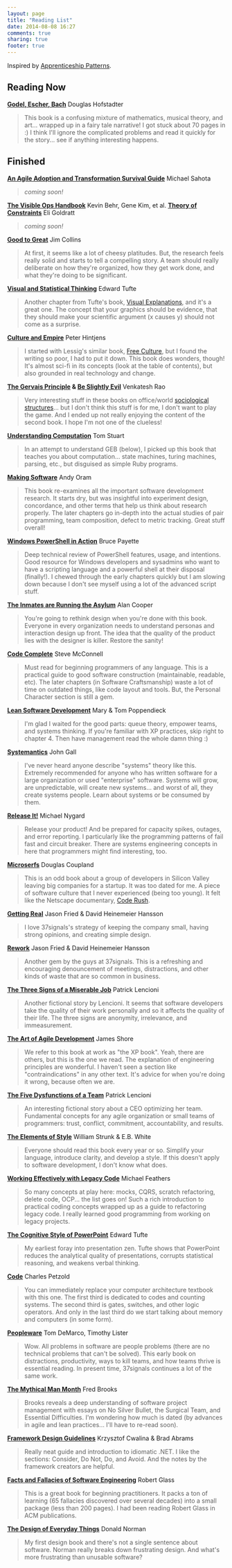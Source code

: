 ```yaml
---
layout: page
title: "Reading List"
date: 2014-08-08 16:27
comments: true
sharing: true
footer: true
---
```


Inspired by [Apprenticeship Patterns](http://www.amazon.com/dp/0596518382?tag=anthonymastre-20).

## Reading Now

**[Godel, Escher, Bach](http://www.amazon.com/dp/0465026567?tag=anthonymastre-20)** Douglas Hofstadter

> This book is a confusing mixture of mathematics, musical theory, and art... wrapped up in a fairy tale narrative! I got stuck about 70 pages in :) I think I'll ignore the complicated problems and read it quickly for the story... see if anything interesting happens.

## Finished

**[An Agile Adoption and Transformation Survival Guide](http://www.amazon.com/dp/1105735729?tag=anthonymastre-20)** Michael Sahota

> _coming soon!_

**[The Visible Ops Handbook](http://www.amazon.com/dp/0975568612?tag=anthonymastre-20)** Kevin Behr, Gene Kim, et al.
**[Theory of Constraints](http://www.amazon.com/dp/0884271668?tag=anthonymastre-20)** Eli Goldratt

> _coming soon!_

**[Good to Great](http://www.amazon.com/dp/0066620996?tag=anthonymastre-20)** Jim Collins

> At first, it seems like a lot of cheesy platitudes. But, the research feels really solid and starts to tell a compelling story. A team should really deliberate on how they're organized, how they get work done, and what they're doing to be significant.

**[Visual and Statistical Thinking](http://www.amazon.com/dp/0961392134?tag=anthonymastre-20)** Edward Tufte

> Another chapter from Tufte's book, [Visual Explanations](http://www.amazon.com/dp/0961392126?tag=anthonymastre-20), and it's a great one. The concept that your graphics should be evidence, that they should make your scientific argument (x causes y) should not come as a surprise.

**[Culture and Empire](http://www.amazon.com/dp/B00GF48Z4S?tag=anthonymastre-20)** Peter Hintjens

> I started with Lessig's similar book, [Free Culture](http://www.amazon.com/dp/0143034650?tag=anthonymastre-20), but I found the writing so poor, I had to put it down. This book does wonders, though! It's almost sci-fi in its concepts (look at the table of contents), but also grounded in real technology and change.

**[The Gervais Principle](http://www.amazon.com/dp/B00F9IV64W?tag=anthonymastre-20) & [Be Slightly Evil](http://www.amazon.com/dp/B00F8JTYH8?tag=anthonymastre-20)** Venkatesh Rao

> Very interesting stuff in these books on office/world [sociological structures](http://www.ribbonfarm.com/wp-content/uploads/2009/10/hughMcLeodCompanyHierarchy.jpg)... but I don't think this stuff is for me, I don't want to play the game. And I ended up not really enjoying the content of the second book. I hope I'm not one of the clueless!

**[Understanding Computation](http://www.amazon.com/dp/B00CT3C4IM?tag=anthonymastre-20)** Tom Stuart

> In an attempt to understand GEB (below), I picked up this book that teaches you about computation... state machines, turing machines, parsing, etc., but disguised as simple Ruby programs.

**[Making Software](http://www.amazon.com/dp/0596808321?tag=anthonymastre-20)** Andy Oram

> This book re-examines all the important software development research. It starts dry, but was insightful into experiment design, concordance, and other terms that help us think about research properly. The later chapters go in-depth into the actual studies of pair programming, team composition, defect to metric tracking. Great stuff overall!

**[Windows PowerShell in Action](http://www.amazon.com/dp/1932394907?tag=anthonymastre-20)** Bruce Payette

> Deep technical review of PowerShell features, usage, and intentions. Good resource for Windows developers and sysadmins who want to have a scripting language and a powerful shell at their disposal (finally!). I chewed through the early chapters quickly but I am slowing down because I don't see myself using a lot of the advanced script stuff.

**[The Inmates are Running the Asylum](http://www.amazon.com/dp/0672326140?tag=anthonymastre-20)** Alan Cooper

> You're going to rethink design when you're done with this book. Everyone in every organization needs to understand personas and interaction design up front. The idea that the quality of the product lies with the designer is killer. Restore the sanity!

**[Code Complete](http://www.amazon.com/dp/0735619670?tag=anthonymastre-20)** Steve McConnell

> Must read for beginning programmers of any language. This is a practical guide to good software construction (maintainable, readable, etc). The later chapters (in Software Craftsmanship) waste a lot of time on outdated things, like code layout and tools. But, the Personal Character section is still a gem.

**[Lean Software Development](http://www.amazon.com/dp/0321150783?tag=anthonymastre-20)** Mary & Tom Poppendieck

> I'm glad I waited for the good parts: queue theory, empower teams, and systems thinking. If you're familiar with XP practices, skip right to chapter 4. Then have management read the whole damn thing :)

**[Systemantics](http://www.amazon.com/dp/070450331X?tag=anthonymastre-20)** John Gall

> I've never heard anyone describe "systems" theory like this. Extremely recommended for anyone who has written software for a large organization or used "enterprise" software. Systems will grow, are unpredictable, will create new systems... and worst of all, they create systems people. Learn about systems or be consumed by them.

**[Release It!](http://www.amazon.com/dp/0978739213?tag=anthonymastre-20)** Michael Nygard

> Release your product! And be prepared for capacity spikes, outages, and error reporting. I particularly like the programming patterns of fail fast and circuit breaker. There are systems engineering concepts in here that programmers might find interesting, too.

**[Microserfs](http://www.amazon.com/dp/0061624268?tag=anthonymastre-20)** Douglas Coupland

> This is an odd book about a group of developers in Silicon Valley leaving big companies for a startup. It was too dated for me. A piece of software culture that I never experienced (being too young). It felt like the Netscape documentary, [Code Rush](http://www.youtube.com/watch?v=u404SLJj7ig).

**[Getting Real](http://www.amazon.com/dp/0578012812?tag=anthonymastre-20)** Jason Fried & David Heinemeier Hansson

> I love 37signals's strategy of keeping the company small, having strong opinions, and creating simple design.

**[Rework](http://www.amazon.com/dp/0307463745?tag=anthonymastre-20)** Jason Fried & David Heinemeier Hansson

> Another gem by the guys at 37signals. This is a refreshing and encouraging denouncement of meetings, distractions, and other kinds of waste that are so common in business.

**[The Three Signs of a Miserable Job](http://www.amazon.com/dp/0787995312?tag=anthonymastre-20)** Patrick Lencioni

> Another fictional story by Lencioni. It seems that software developers take the quality of their work personally and so it affects the quality of their life. The three signs are anonymity, irrelevance, and immeasurement.

**[The Art of Agile Development](http://www.amazon.com/dp/0596527675?tag=anthonymastre-20)** James Shore

> We refer to this book at work as "the XP book". Yeah, there are others, but this is the one we read. The explanation of engineering principles are wonderful. I haven't seen a section like "contraindications" in any other text. It's advice for when you're doing it wrong, because often we are.

**[The Five Dysfunctions of a Team](http://www.amazon.com/dp/0787960756?tag=anthonymastre-20)** Patrick Lencioni

> An interesting fictional story about a CEO optimizing her team. Fundamental concepts for any agile organization or small teams of programmers: trust, conflict, commitment, accountability, and results.

**[The Elements of Style](http://www.amazon.com/dp/0205313426?tag=anthonymastre-20)** William Strunk & E.B. White

> Everyone should read this book every year or so. Simplify your language, introduce clarity, and develop a style. If this doesn't apply to software development, I don't know what does. 

**[Working Effectively with Legacy Code](http://www.amazon.com/dp/0131177052?tag=anthonymastre-20)** Michael Feathers

> So many concepts at play here: mocks, CQRS, scratch refactoring, delete code, OCP... the list goes on! Such a rich introduction to practical coding concepts wrapped up as a guide to refactoring legacy code. I really learned good programming from working on legacy projects.

**[The Cognitive Style of PowerPoint](http://www.amazon.com/dp/0961392169?tag=anthonymastre-20)** Edward Tufte

> My earliest foray into presentation zen. Tufte shows that PowerPoint reduces the analytical quality of presentations, corrupts statistical reasoning, and weakens verbal thinking.

**[Code](http://www.amazon.com/dp/0735611319?tag=anthonymastre-20)** Charles Petzold

> You can immediately replace your computer architecture textbook with this one. The first third is dedicated to codes and counting systems. The second third is gates, switches, and other logic operators. And only in the last third do we start talking about memory and computers (in some form).

**[Peopleware](http://www.amazon.com/dp/0932633439?tag=anthonymastre-20)** Tom DeMarco, Timothy Lister

> Wow. All problems in software are people problems (there are no technical problems that can't be solved). This early book on distractions, productivity, ways to kill teams, and how teams thrive is essential reading. In present time, 37signals continues a lot of the same work.

**[The Mythical Man Month](http://www.amazon.com/dp/0201835959?tag=anthonymastre-20)** Fred Brooks

> Brooks reveals a deep understanding of software project management with essays on No Silver Bullet, the Surgical Team, and Essential Difficulties. I'm wondering how much is dated (by advances in agile and lean practices... I'll have to re-read soon).

**[Framework Design Guidelines](http://www.amazon.com/dp/0321246756?tag=anthonymastre-20)** Krzysztof Cwalina & Brad Abrams

> Really neat guide and introduction to idiomatic .NET. I like the sections: Consider, Do Not, Do, and Avoid. And the notes by the framework creators are helpful.

**[Facts and Fallacies of Software Engineering](http://www.amazon.com/dp/0321117425?tag=anthonymastre-20)** Robert Glass

> This is a great book for beginning practitioners. It packs a ton of learning (65 fallacies discovered over several decades) into a small package (less than 200 pages). I had been reading Robert Glass in ACM publications.

**[The Design of Everyday Things](http://www.amazon.com/dp/0465067107?tag=anthonymastre-20)** Donald Norman

> My first design book and there's not a single sentence about software. Norman really breaks down frustrating design. And what's more frustrating than unusable software?
